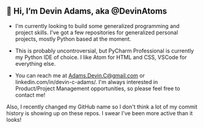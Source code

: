 ## 👋 Hi, I’m Devin Adams, aka @DevinAtoms

- I'm currently looking to build some generalized programming and project skills. I've got a few repositories for generalized personal projects, mostly Python based at the moment.
- This is probably uncontroversial, but PyCharm Professional is currently my Python IDE of choice. I like Atom for HTML and CSS, VSCode for everything else.

- You can reach me at Adams.Devin.C@gmail.com or linkedin.com/in/devin-c-adams/. I'm always interested in Product/Project Management opportunities, so please feel free to contact me!

Also, I recently changed my GitHub name so I don't think a lot of my commit history is showing up on these repos. I swear I've been more active than it looks!
